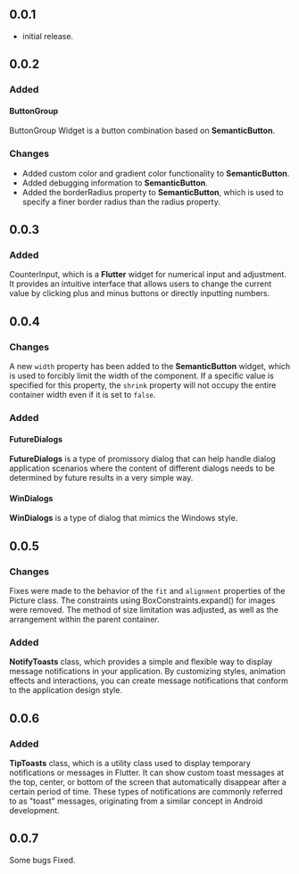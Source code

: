 ## 0.0.1

* initial release.

## 0.0.2 

### Added

#### ButtonGroup

ButtonGroup Widget is a button combination based on **SemanticButton**.

### Changes
- Added custom color and gradient color functionality to **SemanticButton**.
- Added debugging information to **SemanticButton**.
- Added the borderRadius property to **SemanticButton**, which is used to specify a finer border radius than the radius property.

## 0.0.3
### Added

CounterInput, which is a **Flutter** widget for numerical input and adjustment. It provides an intuitive interface that allows users to change the current value by clicking plus and minus buttons or directly inputting numbers.

## 0.0.4

### Changes

A new `width` property has been added to the **SemanticButton** widget, which is used to forcibly limit the width of the component. If a specific value is specified for this property, the `shrink` property will not occupy the entire container width even if it is set to `false`.

### Added

#### FutureDialogs

**FutureDialogs** is a type of promissory dialog that can help handle dialog application scenarios where the content of different dialogs needs to be determined by future results in a very simple way.

#### WinDialogs

**WinDialogs** is a type of dialog that mimics the Windows style.


## 0.0.5

### Changes

Fixes were made to the behavior of the `fit` and `alignment` properties of the Picture class. The constraints using BoxConstraints.expand() for images were removed. The method of size limitation was adjusted, as well as the arrangement within the parent container.

### Added

**NotifyToasts** class, which provides a simple and flexible way to display message notifications in your application. By customizing styles, animation effects and interactions, you can create message notifications that conform to the application design style.


## 0.0.6


### Added 

**TipToasts** class, which is a utility class  used to display temporary notifications or messages in Flutter. It can show custom toast messages at the top, center, or bottom of the screen that automatically disappear after a certain period of time. These types of notifications are commonly referred to as "toast" messages, originating from a similar concept in Android development.

## 0.0.7

Some bugs Fixed.